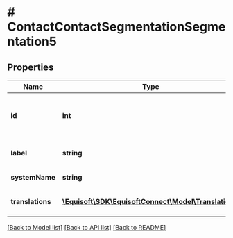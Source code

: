 # # ContactContactSegmentationSegmentation5

## Properties

Name | Type | Description | Notes
------------ | ------------- | ------------- | -------------
**id** | **int** | Unique numerical identifier of the field value. |
**label** | **string** | Value label in the current language. |
**systemName** | **string** | Value system_name | [optional]
**translations** | [**\Equisoft\SDK\EquisoftConnect\Model\Translation[]**](Translation.md) | Value labels in available languages. | [optional]

[[Back to Model list]](../../README.md#models) [[Back to API list]](../../README.md#endpoints) [[Back to README]](../../README.md)
